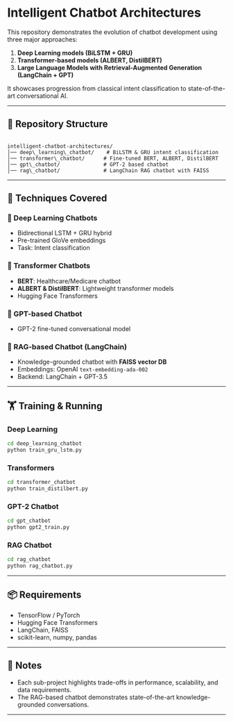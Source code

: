 # Intelligent Chatbot Architectures

This repository demonstrates the evolution of chatbot development using three major approaches:
1. **Deep Learning models (BiLSTM + GRU)**  
2. **Transformer-based models (ALBERT, DistilBERT)**  
3. **Large Language Models with Retrieval-Augmented Generation (LangChain + GPT)**  

It showcases progression from classical intent classification to state-of-the-art conversational AI.

---

## 📂 Repository Structure
```

intelligent-chatbot-architectures/
│── deep\_learning\_chatbot/    # BiLSTM & GRU intent classification
│── transformer\_chatbot/      # Fine-tuned BERT, ALBERT, DistilBERT
│── gpt\_chatbot/              # GPT-2 based chatbot
│── rag\_chatbot/              # LangChain RAG chatbot with FAISS

````

---

## 🚀 Techniques Covered

### 🔹 Deep Learning Chatbots  
- Bidirectional LSTM + GRU hybrid  
- Pre-trained GloVe embeddings  
- Task: Intent classification  

### 🔹 Transformer Chatbots  
- **BERT**: Healthcare/Medicare chatbot  
- **ALBERT & DistilBERT**: Lightweight transformer models  
- Hugging Face Transformers  

### 🔹 GPT-based Chatbot  
- GPT-2 fine-tuned conversational model  

### 🔹 RAG-based Chatbot (LangChain)  
- Knowledge-grounded chatbot with **FAISS vector DB**  
- Embeddings: OpenAI `text-embedding-ada-002`  
- Backend: LangChain + GPT-3.5  

---



## 🏋️ Training & Running

### Deep Learning

```bash
cd deep_learning_chatbot
python train_gru_lstm.py
```

### Transformers

```bash
cd transformer_chatbot
python train_distilbert.py
```

### GPT-2 Chatbot

```bash
cd gpt_chatbot
python gpt2_train.py
```

### RAG Chatbot

```bash
cd rag_chatbot
python rag_chatbot.py
```

---

## 📦 Requirements

* TensorFlow / PyTorch
* Hugging Face Transformers
* LangChain, FAISS
* scikit-learn, numpy, pandas

---

## 📌 Notes

* Each sub-project highlights trade-offs in performance, scalability, and data requirements.
* The RAG-based chatbot demonstrates state-of-the-art knowledge-grounded conversations.

---
